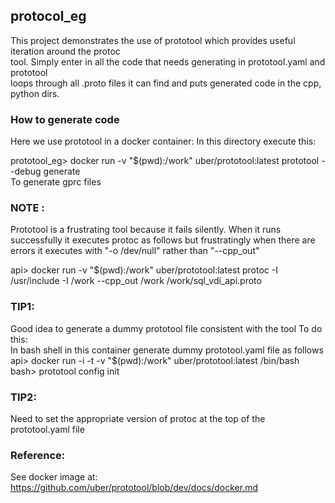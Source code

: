 ## protocol_eg
This project demonstrates the use of prototool which provides useful iteration around the protoc  
tool. Simply enter in all the code that needs generating in prototool.yaml and prototool  
loops through all .proto files it can find and puts generated code in the cpp, python dirs.

### How to generate code
Here we use prototool in a docker container:
In this directory execute this:  


prototool_eg> docker run -v "$(pwd):/work" uber/prototool:latest prototool --debug generate  
To generate gprc files

### NOTE : 

Prototool is a frustrating tool because it fails silently.
When it runs successfully it executes protoc as follows but frustratingly when there are errors it 
executes with "-o /dev/null" rather than "--cpp_out"

api> docker run -v "$(pwd):/work" uber/prototool:latest protoc -I /usr/include -I /work --cpp_out /work /work/sql_vdi_api.proto

### TIP1:
Good idea to generate a dummy prototool file consistent with the tool 
To do this:  
In bash shell in this container generate dummy prototool.yaml file as follows  
api> docker run -i -t -v "$(pwd):/work" uber/prototool:latest /bin/bash  
bash> prototool config init  

### TIP2:
Need to set the appropriate version of protoc at the top of the prototool.yaml file

### Reference:
See docker image at: https://github.com/uber/prototool/blob/dev/docs/docker.md  

